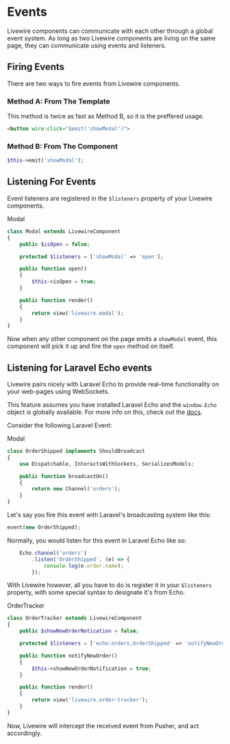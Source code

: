 # Events

Livewire components can communicate with each other through a global event system. As long as two Livewire components are living on the same page, they can communicate using events and listeners.

## Firing Events

There are two ways to fire events from Livewire components.

### Method A: From The Template
This method is twice as fast as Method B, so it is the preffered usage.

```html
<button wire:click="$emit('showModal')">
```

### Method B: From The Component

```php
$this->emit('showModal');
```

## Listening For Events
Event listeners are registered in the `$listeners` property of your Livewire components.

<div title="Component"><div title="Component__class">

Modal
```php
class Modal extends LivewireComponent
{
    public $isOpen = false;

    protected $listeners = ['showModal' => 'open'];

    public function open()
    {
        $this->isOpen = true;
    }

    public function render()
    {
        return view('livewire.modal');
    }
}
```
</div></div>

Now when any other component on the page emits a `showModal` event, this component will pick it up and fire the `open` method on itself.

## Listening for Laravel Echo events

Livewire pairs nicely with Laravel Echo to provide real-time functionality on your web-pages using WebSockets.

<div title="Warning"><div title="Warning__content">

This feature assumes you have installed Laravel Echo and the `window.Echo` object is globally available. For more info on this, check out the [docs](https://laravel.com/docs/5.8/broadcasting#installing-laravel-echo).
</div></div>

Consider the following Laravel Event:

<div title="Component"><div title="Component__class">

Modal
```php
class OrderShipped implements ShouldBroadcast
{
    use Dispatchable, InteractsWithSockets, SerializesModels;

    public function broadcastOn()
    {
        return new Channel('orders');
    }
}

```
</div></div>

Let's say you fire this event with Laravel's broadcasting system like this:

```php
event(new OrderShipped);
```

Normally, you would listen for this event in Laravel Echo like so:

```js
    Echo.channel('orders')
        .listen('OrderShipped', (e) => {
            console.log(e.order.name);
        });
```

With Livewire however, all you have to do is register it in your `$listeners` property, with some special syntax to designate it's from Echo.

<div title="Component"><div title="Component__class">

OrderTracker
```php
class OrderTracker extends LivewireComponent
{
    public $showNewOrderNotication = false;

    protected $listeners = ['echo:orders,OrderShipped' => 'notifyNewOrder'];

    public function notifyNewOrder()
    {
        $this->showNewOrderNotification = true;
    }

    public function render()
    {
        return view('livewire.order-tracker');
    }
}
```
</div></div>

Now, Livewire will intercept the received event from Pusher, and act accordingly.
